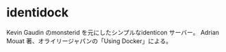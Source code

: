 identidock
==========
Kevin Gaudin のmonsterid を元にしたシンプルなidenticon サーバー。
Adrian Mouat 著、オライリージャパンの「Using Docker」による。